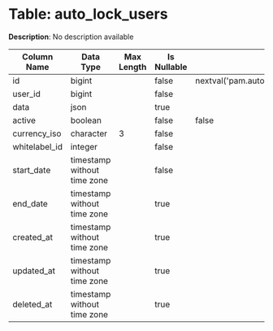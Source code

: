 # Table: auto_lock_users

**Description**: No description available

| Column Name | Data Type | Max Length | Is Nullable | Default | Primary Key | Foreign Key |
|-------------|-----------|------------|-------------|---------|-------------|-------------|
| id | bigint |  | false | nextval('pam.auto_lock_users_id_seq'::regclass) | auto_lock_users | auto_lock_users |
| user_id | bigint |  | false |  | auto_lock_users | users |
| data | json |  | true |  |  |  |
| active | boolean |  | false | false |  |  |
| currency_iso | character | 3 | false |  | auto_lock_users | currencies |
| whitelabel_id | integer |  | false |  | auto_lock_users | whitelabels |
| start_date | timestamp without time zone |  | false |  |  |  |
| end_date | timestamp without time zone |  | true |  |  |  |
| created_at | timestamp without time zone |  | true |  |  |  |
| updated_at | timestamp without time zone |  | true |  |  |  |
| deleted_at | timestamp without time zone |  | true |  |  |  |
